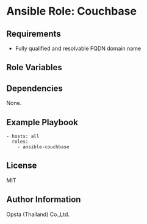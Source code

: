 # Ansible Role: Couchbase

## Requirements

- Fully qualified and resolvable FQDN domain name

## Role Variables


## Dependencies

None.

## Example Playbook

    - hosts: all
      roles:
        - ansible-couchbase


## License

MIT

## Author Information

Opsta (Thailand) Co.,Ltd.
